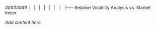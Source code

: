 ######## |   |   |   |   |   |   |   ├── Relative Volatility Analysis vs. Market Index

*Add content here*